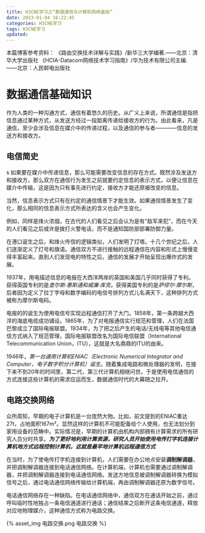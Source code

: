```yaml
---
title: H3CNE学习之“数据通信与计算机网络基础”
date: 2023-01-04 16:22:45
categories: H3CNE学习
tags: H3CNE学习
updated: 
---
```

本篇博客参考资料：
《路由交换技术详解与实践》/新华三大学编著.——北京：清华大学出版社
《HCIA-Datacom网络技术学习指南》/华为技术有限公司主编.——北京：人民邮电出版社

<!-- more -->
# 数据通信基础知识

作为人类的一种沟通方式，通信有着悠久的历史。从广义上来说，所谓通信是指把信息通过某种方式，从发送方经过一段距离传递给接收方的行为。由此看来，凡是通信，至少会涉及信息在媒介中的传递过程，以及通信的参与者————信息的发送方和接收方。

## 电信简史
s
如果要在媒介中传递信息，那么可能需要改变信息的存在方式。既然涉及发送方和接收方，那么双方在通信行为发生之前就要约定信息的表示方式，以便让信息在媒介中传输，这是因为只有事先进行约定，接收方才能还原被改变的信息。

当然，信息表示方式只有在约定的通信情景下才能生效。如果通信情景发生了变化，那么相同的信息表示方式所表达的含义也会产生变化。

例如，同样是烽火浓烟，在古代的人们看见之后会认为是有“敌军来犯”，而在今天的人们看见之后或许是拨打火警电话，而不是通知国防部部署防御力量。

在港口诞生之后，和烽火传信的逻辑类似，人们发明了灯塔。十几个世纪之后，人们逐渐定义了灯号和旗语。通信双方不进行接触的远程通信在内容和形式上慢慢变得丰富起来。直到人们发现电的特性之后，通信的发展才开始呈现出爆炸式的发展。

1937年，用电描述信息的电报在大西洋两岸的英国和美国几乎同时获得了专利。获得英国专利的是*查尔斯·惠斯通和威廉·库克*，获得美国专利的是*萨缪尔·摩尔斯*，后者因为定义了拉丁字母和数字编码的电信号排列方式儿名满天下，这种排列方式被称为摩尔斯电码。

电报的的诞生为使用电信号实现远程通信打开了大门。1858年，第一条跨越大西洋的海底电缆成功铺设。1865年，为了对电报通信实行规范和管理，人们在法国巴黎成立了国际电报联盟。1934年，为了把之后产生的电话/无线电等其他电信通信方式纳入了规范管理，国际电报联盟改名为国际电信联盟（International Telecommunication Union，ITU），这就是大名鼎鼎的ITU的由来。

1946年，*第一台通用计算机ENIAC（Electronic Numerical Integrator and Computer，电子数字积分计算机）诞生*。随着集成电路和微处理器的发明，在接下来不到20年的时间里，第二代，第三代计算机相继问世。于是使用电信通信的方式连接这些计算机的需求应运而生，数据通信时代的大幕随之拉开。

## 电路交换网络

众所周知，早期的电子计算机是一台庞然大物。比如，前文提到的ENIAC重达27t，占地面积167m²。显然这样的计算机不可能配备给个人使用，也无法划分到家用设备的范畴中。实际情况是，早期的计算机由机构内部拥有计算需求的所有研究人员分时共享。***为了更好地利用计算资源，研究人员开始使用电传打字机连接计算机地方式远程控制计算机，这就是最早地计算机远程通信方式***

在当时，为了使电传打字机连接到计算机，人们需要在办公地点安装**调制解调器**，并把调制解调器连接到电话通信网络。在计算机端，计算机也需要通过调制解调器，并把调制解调器连接到电话通信网络。发送方地信息被调制解调器转换为模拟信号之后，通过电话通信网络传输给计算机端，再由调制解调器还原为数字信号。

电话通信网络存在一种缺陷。在电话通信网络中，通信双方在通话开始之前，通过呼叫临时性地独占一条电信通道进行通话；通信结束之后断开这条电信通道，释放对应地物理媒介，这种通信方式称为电路交换。

{% asset_img 电路交换.png 电路交换 %}